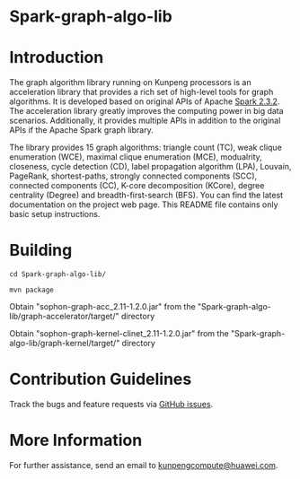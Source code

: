 # Spark-graph-algo-lib



Introduction
============

The graph algorithm library running on Kunpeng processors is an acceleration library that provides a rich set of high-level tools for graph algorithms. It is developed based on original APIs of Apache [Spark 2.3.2](https://github.com/apache/spark/tree/v2.3.2). The acceleration library greatly improves the computing power in big data scenarios. Additionally, it provides multiple APIs in addition to the original APIs if the Apache Spark graph library.

The library provides 15 graph algorithms: triangle count (TC), weak clique enumeration (WCE), maximal clique enumeration (MCE), modualrity, closeness, cycle detection (CD), label propagation algorithm (LPA), Louvain, PageRank, shortest-paths, strongly connected components (SCC), connected components (CC), K-core decomposition (KCore), degree centrality (Degree) and breadth-first-search (BFS). You can find the latest documentation on the project web page. This README file contains only basic setup instructions.





Building
========

    cd Spark-graph-algo-lib/
 
    mvn package

 Obtain "sophon-graph-acc_2.11-1.2.0.jar" from the "Spark-graph-algo-lib/graph-accelerator/target/" directory
 
 Obtain "sophon-graph-kernel-clinet_2.11-1.2.0.jar" from the "Spark-graph-algo-lib/graph-kernel/target/" directory
 


Contribution Guidelines
========

Track the bugs and feature requests via [GitHub issues](https://github.com/kunpengcompute/Spark-graph-algo-lib/issues).

More Information
========

For further assistance, send an email to kunpengcompute@huawei.com.
